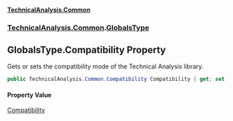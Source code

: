 #### [TechnicalAnalysis\.Common](Atypical.TechnicalAnalysis.Common.md 'Atypical\.TechnicalAnalysis\.Common')
### [TechnicalAnalysis\.Common](Atypical.TechnicalAnalysis.Common.md#TechnicalAnalysis.Common 'TechnicalAnalysis\.Common').[GlobalsType](GlobalsType.md 'TechnicalAnalysis\.Common\.GlobalsType')

## GlobalsType\.Compatibility Property

Gets or sets the compatibility mode of the Technical Analysis library\.

```csharp
public TechnicalAnalysis.Common.Compatibility Compatibility { get; set; }
```

#### Property Value
[Compatibility](Compatibility.md 'TechnicalAnalysis\.Common\.Compatibility')